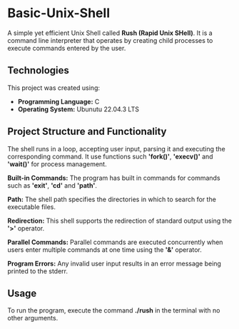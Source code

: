# Basic-Unix-Shell

 A simple yet efficient Unix Shell called **Rush (Rapid Unix SHell)**. It is a command line interpreter that operates by creating child processes to execute commands entered by the user.

 ## Technologies

This project was created using:

* **Programming Language:** C
* **Operating System:** Ubunutu 22.04.3 LTS

## Project Structure and Functionality

The shell runs in a loop, accepting user input, parsing it and executing the corresponding command. It use functions such **'fork()'**, **'execv()'** and **'wait()'** for process management. 

**Built-in Commands:** The program has built in commands for commands such as **'exit'**, **'cd'** and **'path'**.

**Path:** The shell path specifies the directories in which to search for the executable files.

**Redirection:** This shell supports the redirection of standard output using the **'>'** operator.

**Parallel Commands:** Parallel commands are executed concurrently when users enter multiple commands at one time using the **'&'** operator.

**Program Errors:** Any invalid user input results in an error message being printed to the stderr.

## Usage

To run the program, execute the command **./rush** in the terminal with no other arguments.

 
 
